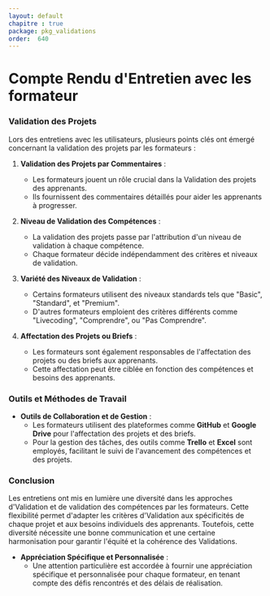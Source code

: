 ```yaml
---
layout: default
chapitre : true
package: pkg_validations
order:  640
---
```

# Compte Rendu d'Entretien avec les formateur 

### Validation des Projets

Lors des entretiens avec les utilisateurs, plusieurs points clés ont émergé concernant la validation des projets par les formateurs :

1. **Validation des Projets par Commentaires** :
    - Les formateurs jouent un rôle crucial dans la Validation des projets des apprenants.
    - Ils fournissent des commentaires détaillés pour aider les apprenants à progresser.

2. **Niveau de Validation des Compétences** :
    - La validation des projets passe par l'attribution d'un niveau de validation à chaque compétence.
    - Chaque formateur décide indépendamment des critères et niveaux de validation.

3. **Variété des Niveaux de Validation** :
    - Certains formateurs utilisent des niveaux standards tels que "Basic", "Standard", et "Premium".
    - D'autres formateurs emploient des critères différents comme "Livecoding", "Comprendre", ou "Pas Comprendre".

4. **Affectation des Projets ou Briefs** :
    - Les formateurs sont également responsables de l'affectation des projets ou des briefs aux apprenants.
    - Cette affectation peut être ciblée en fonction des compétences et besoins des apprenants.

### Outils et Méthodes de Travail

- **Outils de Collaboration et de Gestion** :
    - Les formateurs utilisent des plateformes comme **GitHub** et **Google Drive** pour l'affectation des projets et des briefs.
    - Pour la gestion des tâches, des outils comme **Trello** et **Excel** sont employés, facilitant le suivi de l'avancement des compétences et des projets.

### Conclusion

Les entretiens ont mis en lumière une diversité dans les approches d'Validation et de validation des compétences par les formateurs. Cette flexibilité permet d'adapter les critères d'Validation aux spécificités de chaque projet et aux besoins individuels des apprenants. Toutefois, cette diversité nécessite une bonne communication et une certaine harmonisation pour garantir l'équité et la cohérence des Validations.

- **Appréciation Spécifique et Personnalisée** :
    - Une attention particulière est accordée à fournir une appréciation spécifique et personnalisée pour chaque formateur, en tenant compte des défis rencontrés et des délais de réalisation.

